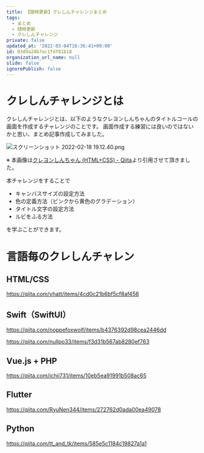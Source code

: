 ```yaml
---
title: 【随時更新】クレしんチャレンジまとめ
tags:
  - まとめ
  - 随時更新
  - クレしんチャレンジ
private: false
updated_at: '2022-03-04T16:36:41+09:00'
id: 03d9a24b7ac1fdf81b18
organization_url_name: null
slide: false
ignorePublish: false
---
```

# クレしんチャレンジとは

クレしんチャレンジとは、以下のようなクレヨンしんちゃんのタイトルコールの画面を作成するチャレンジのことです。
画面作成する練習には良いのではないかと思い、まとめ記事作成してみました。

![スクリーンショット 2022-02-18 19.12.40.png](https://qiita-image-store.s3.ap-northeast-1.amazonaws.com/0/6280/98ff6809-2d2e-5a76-03e9-3e5bb00cc945.png)

※ 本画像は[クレヨンしんちゃん (HTML+CSS) - Qiita](https://qiita.com/yhatt/items/4cd0c21b6bf5cf8af456)より引用させて頂きました。

本チャレンジをすることで

- キャンバスサイズの設定方法
- 色の定義方法（ピンクから黄色のグラデーション）
- タイトル文字の設定方法
- ルビをふる方法

を学ぶことができます。


# 言語毎のクレしんチャレン

## HTML/CSS

https://qiita.com/yhatt/items/4cd0c21b6bf5cf8af456

## Swift（SwiftUI）

https://qiita.com/noppefoxwolf/items/b4376392d98cea2446dd

https://qiita.com/nullpo33/items/f3d31b567ab8280ef763

## Vue.js + PHP

https://qiita.com/ichii731/items/10eb5ea91991b508ac65

## Flutter

https://qiita.com/RyuNen344/items/272762d0ada00ea49078

## Python

https://qiita.com/tt_and_tk/items/585e5c1184c19827a1a1
